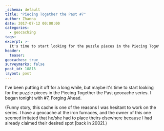 ```yaml
---
_schema: default
title: "Piecing Together the Past #7"
author: Zhanna
date: 2017-07-12 00:00:00
categories:
  - geocaching
tags:
excerpt: >-
  It's time to start looking for the puzzle pieces in the Piecing Together the Past geocache series!
header:
  teaser:
geocaches: true
surveymarks: false
post_id: 10813
layout: post                       
---
```


I've been putting it off for a long while, but maybe it's time to start looking for the puzzle pieces in the Piecing Together the Past geocache series. I began tonight with #7, Forging Ahead.

(Funny story, this cache is one of the reasons I was hesitant to work on the series. I have a geocache at the iron furnaces, and the owner of this one seemed irritated that he/she had to place theirs elsewhere because I had already claimed their desired spot [back in 2002].)
 

 
